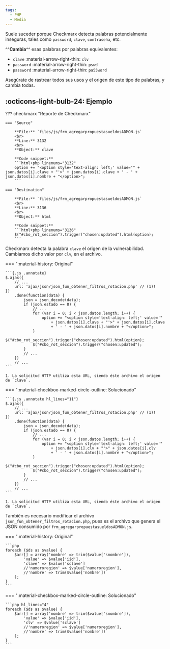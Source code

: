```yaml
---
tags:
  - PHP
  - Media
---
```


Suele suceder porque Checkmarx detecta palabras potencialmente inseguras, tales como `password`, `clave`, `contraseña`,
etc.

^^**Cambia**^^ esas palabras por palabras equivalentes:

- `clave` :material-arrow-right-thin: `clv`
- `password` :material-arrow-right-thin: `pswd`
- `password` :material-arrow-right-thin: `pa55word`

Asegúrate de rastrear todos sus usos y el origen de este tipo de palabras, y cambia todas.

## :octicons-light-bulb-24: Ejemplo

??? checkmarx "Reporte de Checkmarx"

    === "Source"

        **File:** `files/js/frm_agregarpropuestasueldosADMON.js`
        <br>
        **Line:** 3132
        <br>
        **Object:** clave

        **Code snippet:**
        ```html+php linenums="3132"
        option += "<option style='text-align: left;' value='" + json.datos[i].clave + "'>" + json.datos[i].clave + ' - ' + json.datos[i].nombre + "</option>";
        ```

    === "Destination"

        **File:** `files/js/frm_agregarpropuestasueldosADMON.js`
        <br>
        **Line:** 3136
        <br>
        **Object:** html

        **Code snippet:**
        ```html+php linenums="3136"
        $("#cbo_rot_seccion").trigger("chosen:updated").html(option);
        ```

Checkmarx detecta la palabra `clave` el origen de la vulnerabilidad. Cambiamos dicho valor por `clv`, en el archivo.

=== ":material-history: Original"

    ```{.js .annotate}
    $.ajax({
        // ...
        url: 'ajax/json/json_fun_obtener_filtros_rotacion.php' // (1)!
    })
        .done(function(data) {
            json = json_decode(data);
            if (json.estado == 0) {
                // ...
                for (var i = 0; i < json.datos.length; i++) {
                    option += "<option style='text-align: left;' value='"
                        + json.datos[i].clave + "'>" + json.datos[i].clave
                        + ' - ' + json.datos[i].nombre + "</option>";
                }
                $("#cbo_rot_seccion").trigger("chosen:updated").html(option);
                $("#cbo_rot_seccion").trigger("chosen:updated");
            }
            // ...
        })
        // ...
    ```

    1. La solicitud HTTP utiliza esta URL, siendo éste archivo el origen de `clave`.

=== ":material-checkbox-marked-circle-outline: Solucionado"

    ```{.js .annotate hl_lines="11"}
    $.ajax({
        // ...
        url: 'ajax/json/json_fun_obtener_filtros_rotacion.php' // (1)!
    })
        .done(function(data) {
            json = json_decode(data);
            if (json.estado == 0) {
                // ...
                for (var i = 0; i < json.datos.length; i++) {
                    option += "<option style='text-align: left;' value='"
                        + json.datos[i].clv + "'>" + json.datos[i].clv
                        + ' - ' + json.datos[i].nombre + "</option>";
                }
                $("#cbo_rot_seccion").trigger("chosen:updated").html(option);
                $("#cbo_rot_seccion").trigger("chosen:updated");
            }
            // ...
        })
        // ...
    ```

    1. La solicitud HTTP utiliza esta URL, siendo éste archivo el origen de `clave`.

También es necesario modificar el archivo `json_fun_obtener_filtros_rotacion.php`, pues es el archivo que
genera el JSON consumido por `frm_agregarpropuestasueldosADMON.js`.

=== ":material-history: Original"

    ```php
    foreach ($ds as $value) {
        $arr[] = array('nombre' => trim($value['snombre']),
            'value' => $value['iid'],
            'clave' => $value['sclave']
            //'numeroregion' => $value['numeroregion'],
            //'nombre' => trim($value['nombre'])
        );
    }
    ```

=== ":material-checkbox-marked-circle-outline: Solucionado"

    ```php hl_lines="4"
    foreach ($ds as $value) {
        $arr[] = array('nombre' => trim($value['snombre']),
            'value' => $value['iid'],
            'clv' => $value['sclave']
            //'numeroregion' => $value['numeroregion'],
            //'nombre' => trim($value['nombre'])
        );
    }
    ```
